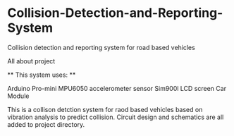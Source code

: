 # Collision-Detection-and-Reporting-System
Collision detection and reporting system for road based vehicles 

All about project

** This system uses: **

Arduino Pro-mini
MPU6050 accelerometer sensor
Sim900l
LCD screen
Car Module

This is a collison detction system for raod based vehicles based on vibration analysis to predict collision. Circuit design and schematics are all added to project directory.
